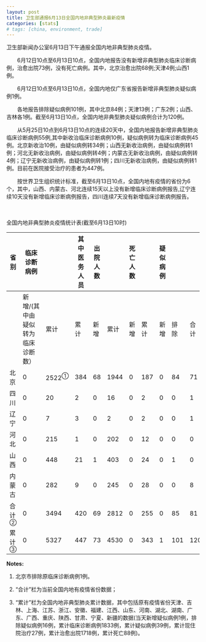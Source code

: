 ```yaml
---
layout: post
title: 卫生部通报6月13日全国内地非典型肺炎最新疫情
categories: [stats]
# tags: [china, environment, trade]
---
```


卫生部新闻办公室6月13日下午通报全国内地非典型肺炎疫情。

　　6月12日10点至6月13日10点，全国内地报告没有新增非典型肺炎临床诊断病例，治愈出院73例，没有死亡病例。其中，北京治愈出院68例;天津4例;山西1例。

　　6月12日10点至6月13日10点，全国内地仅广东省报告新增非典型肺炎疑似病例1例。


　　各地报告排除疑似病例101例，其中北京84例；天津13例；广东2例；山西、吉林各1例。截至6月13日10点，全国内地非典型肺炎疑似病例合计为120例。

　　从5月25日10点到6月13日10点的连续20天中，全国内地报告新增非典型肺炎临床诊断病例55例,其中新收治临床诊断病例10例，疑似病例转为临床诊断病例45例。北京新收治10例，由疑似病例转34例；山西无新收治病例，由疑似病例转1例；河北无新收治病例，由疑似病例转4例；内蒙古无新收治病例，由疑似病例转4例；辽宁无新收治病例，由疑似病例转1例；四川无新收治病例，由疑似病例转1例。目前在医院接受治疗的患者为447例。

　　按世界卫生组织统计标准，截至6月13日10点，全国内地有疫情的省份为6个，其中，山西、内蒙古、河北连续15天以上没有新增临床诊断病例报告,辽宁连续10天没有新增临床诊断病例报告，四川连续7天没有新增临床诊断病例报告。

　　

全国内地非典型肺炎疫情统计表(截至6月13日10时)


| 省 别             | 临床诊断病例            |                  | 其中医务人员 | 出院人数 |      | 死亡人数 |     | 疑似病例 |     |     |
| --------------- | ----------------- | ---------------- | ------ | ---- | ---- | ---- | --- | ---- | --- | --- |
|                 | 新增/(其中由疑似转为临床诊断数） | 累计               | 累计     | 新增   | 累计   | 新增   | 累计  | 新增   | 排除  | 合计  |
| 北京              | 0                 | 2522<sup>①</sup> | 384    | 68   | 1944 | 0    | 187 | 0    | 84  | 71  |
| 四川              | 0                 | 20               | 2      | 0    | 16   | 0    | 2   | 0    | 0   | 1   |
| 辽宁              | 0                 | 7                | 3      | 0    | 2    | 0    | 2   | 0    | 0   | 1   |
| 河北              | 0                 | 215              | 1      | 0    | 202  | 0    | 12  | 0    | 0   | 0   |
| 山西              | 0                 | 448              | 21     | 1    | 403  | 0    | 24  | 0    | 1   | 0   |
| 内蒙古             | 0                 | 282              | 9      | 0    | 245  | 0    | 28  | 0    | 0   | 8   |
| 合 计<sup>②</sup> | 0                 | 3494             | 420    | 69   | 2812 | 0    | 255 | 0    | 85  | 81  |
| 累 计<sup>③</sup> | 0                 | 5327             | 447    | 73   | 4530 | 0    | 343 | 1    | 101 | 120 |

**Notes:**
1. 北京市排除原临床诊断病例1例。

2. “合计”栏为当前全国内地有疫情省份数据；

3. “累计”栏为全国内地非典型肺炎累计数据，其中包括原有疫情省份天津、吉林、上海、江苏、浙江、安徽、福建、江西、山东、河南、湖北、湖南、广东、广西、重庆、陕西、甘肃、宁夏、新疆的数据(当天新增疑似病例1例，排除疑似病例16例，累计临床诊断病例1833例，累计疑似病例39例，累计现住院治疗27例，累计治愈出院1718例，累计死亡88例)。
